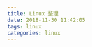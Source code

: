 ```yaml
---
title: Linux 整理
date: 2018-11-30 11:42:05
tags: linux
categories: linux
---
```















<!-- more -->
